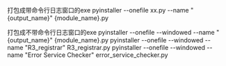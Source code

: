 打包成带命令行日志窗口的exe
pyinstaller --onefile xx.py --name "{output_name}" {module_name}.py

打包成不带命令行日志窗口的exe
pyinstaller --onefile --windowed --name "{output_name}" {module_name}.py
pyinstaller --onefile --windowed --name "R3_registrar" R3_registrar.py
pyinstaller --onefile --windowed --name "Error Service Checker" error_service_checker.py